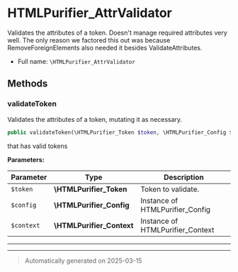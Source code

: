 
# HTMLPurifier_AttrValidator

Validates the attributes of a token. Doesn't manage required attributes
very well. The only reason we factored this out was because RemoveForeignElements
also needed it besides ValidateAttributes.



* Full name: `\HTMLPurifier_AttrValidator`




## Methods


### validateToken

Validates the attributes of a token, mutating it as necessary.

```php
public validateToken(\HTMLPurifier_Token $token, \HTMLPurifier_Config $config, \HTMLPurifier_Context $context): mixed
```

that has valid tokens






**Parameters:**

| Parameter | Type | Description |
|-----------|------|-------------|
| `$token` | **\HTMLPurifier_Token** | Token to validate. |
| `$config` | **\HTMLPurifier_Config** | Instance of HTMLPurifier_Config |
| `$context` | **\HTMLPurifier_Context** | Instance of HTMLPurifier_Context |





***


***
> Automatically generated on 2025-03-15
